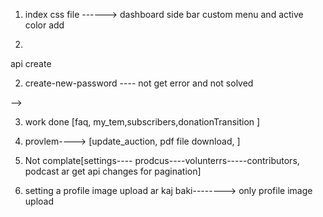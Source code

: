 1. index css file ------> dashboard side bar custom menu and active color add

2.

<!-- redun intrigation api -->
<!-- 
1. features---> api create

2. create-new-password ---- not get error and not solved

-->



3. work done
  [faq, my_tem,subscribers,donationTransition ]

4. provlem----> [update_auction, pdf file download, ]

5. Not complate[settings---- prodcus----volunterrs-----contributors, podcast ar get api changes for pagination]


6. setting a profile image upload ar kaj baki--------> only profile image upload 
